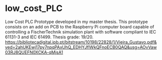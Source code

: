 # low_cost_PLC
Low Cost PLC Prototype developed in my master thesis. This prototype consists on an add on PCB to the Raspberry Pi computer board capable of controlling a FischerTechnik simulation plant with software compliant to IEC 61131-3 and IEC 61499. Thesis grade: 19/20.
https://bibliotecadigital.ipb.pt/bitstream/10198/22828/1/Vieira_Gustavo.pdf&ved=2ahUKEwj17py7npqPAxUhQ_EDHYJfIWkQFnoECB0QAQ&usg=AOvVaw03RJ8QUEFN0XCKA-qMjsA1
